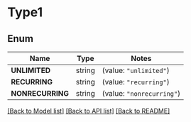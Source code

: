 # Type1

## Enum

Name | Type | Notes
------------ | ------------- | -------------
**UNLIMITED** | string | (value: `"unlimited"`)
**RECURRING** | string | (value: `"recurring"`)
**NONRECURRING** | string | (value: `"nonrecurring"`)


[[Back to Model list]](../README.md#documentation-for-models) [[Back to API list]](../README.md#documentation-for-api-endpoints) [[Back to README]](../README.md)


